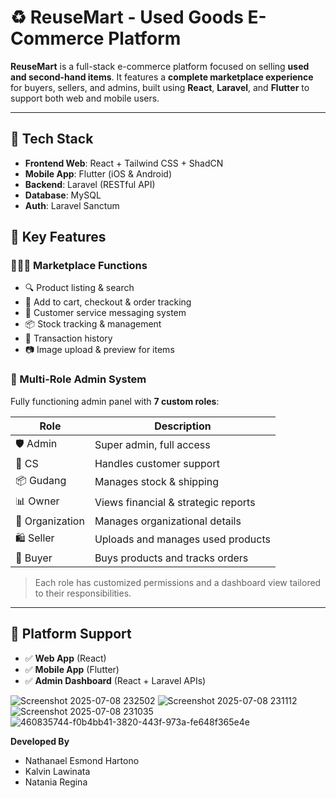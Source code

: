 # ♻️ ReuseMart - Used Goods E-Commerce Platform

**ReuseMart** is a full-stack e-commerce platform focused on selling **used and second-hand items**. It features a **complete marketplace experience** for buyers, sellers, and admins, built using **React**, **Laravel**, and **Flutter** to support both web and mobile users.

---

## 🧰 Tech Stack

- **Frontend Web**: React + Tailwind CSS + ShadCN
- **Mobile App**: Flutter (iOS & Android)
- **Backend**: Laravel (RESTful API)
- **Database**: MySQL 
- **Auth**: Laravel Sanctum 


## 🛒 Key Features

### 🧑‍🤝‍🧑 Marketplace Functions

- 🔍 Product listing & search
- 🛒 Add to cart, checkout & order tracking
- 💬 Customer service messaging system
- 📦 Stock tracking & management
- 📄 Transaction history
- 📷 Image upload & preview for items

### 🔐 Multi-Role Admin System

Fully functioning admin panel with **7 custom roles**:

| Role         | Description                          |
|--------------|--------------------------------------|
| 🛡️ Admin      | Super admin, full access             |
| 💬 CS         | Handles customer support             |
| 📦 Gudang     | Manages stock & shipping             |
| 📊 Owner      | Views financial & strategic reports  |
| 🏢 Organization | Manages organizational details      |
| 🛍️ Seller     | Uploads and manages used products    |
| 👤 Buyer      | Buys products and tracks orders      |

> Each role has customized permissions and a dashboard view tailored to their responsibilities.

---

## 📲 Platform Support

- ✅ **Web App** (React)
- ✅ **Mobile App** (Flutter)
- ✅ **Admin Dashboard** (React + Laravel APIs)

![Screenshot 2025-07-08 232502](https://github.com/user-attachments/assets/5a9ab9a8-4346-4086-a0f0-4142f45e6a20)
![Screenshot 2025-07-08 231112](https://github.com/user-attachments/assets/74fdb202-e6cc-4150-9f9d-8382d4fc640c)
![Screenshot 2025-07-08 231035](https://github.com/user-attachments/assets/78a919ee-b1cc-4f04-9662-221ba57d53d3)
![460835744-f0b4bb41-3820-443f-973a-fe648f365e4e](https://github.com/user-attachments/assets/3aa38261-1197-4f5d-9ea8-579f62e05ed3)

**Developed By**
- Nathanael Esmond Hartono
- Kalvin Lawinata
- Natania Regina 
